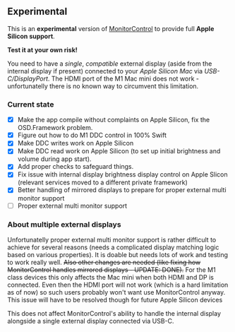 ## Experimental

This is an **experimental** version of [MonitorControl](https://github.com/MonitorControl/MonitorControl) to provide full **Apple Silicon support**.

**Test it at your own risk!**

You need to have a *single*, *compatible* external display (aside from the internal display if present) connected to your *Apple Silicon Mac* via *USB-C/DisplayPort*. The HDMI port of the M1 Mac mini does not work - unfortunatelly there is no known way to circumvent this limitation.

### Current state

- [x] Make the app compile without complaints on Apple Silicon, fix the OSD.Framework problem.
- [x] Figure out how to do M1 DDC control in 100% Swift
- [x] Make DDC writes work on Apple Silicon
- [x] Make DDC read work on Apple Silicon (to set up initial brightness and volume during app start).
- [x] Add proper checks to safeguard things.
- [x] Fix issue with internal display brightness display control on Apple Slicon (relevant services moved to a different private framework)
- [x] Better handling of mirrored displays to prepare for proper external multi monitor support
- [ ] Proper external multi monitor support

### About multiple external displays

Unfortunatelly proper external multi monitor support is rather difficult to achieve for several reasons (needs a complicated display matching logic based on various properties). It is doable but needs lots of work and testing to work really well. ~~Also other changes are needed (like fixing how MonitorControl handles mirrored displays - UPDATE: DONE).~~ For the M1 class devices this only affects the Mac mini when both HDMI and DP is connected. Even then the HDMI port will not work (which is a hard limitation as of now) so such users probably won't want use MonitorControl anyway. This issue will have to be resolved though for future Apple Silicon devices

This does not affect MonitorControl's ability to handle the internal display alongside a single external display connected via USB-C.
